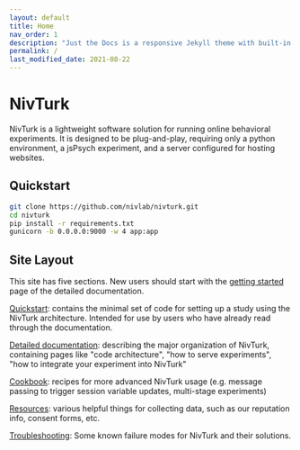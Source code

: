 ```yaml
---
layout: default
title: Home
nav_order: 1
description: "Just the Docs is a responsive Jekyll theme with built-in search that is easily customizable and hosted on GitHub Pages."
permalink: /
last_modified_date: 2021-08-22
---
```


# NivTurk

NivTurk is a lightweight software solution for running online behavioral experiments. It is designed to be plug-and-play, requiring only a python environment, a jsPsych experiment, and a server configured for hosting websites.

## Quickstart

```bash
git clone https://github.com/nivlab/nivturk.git
cd nivturk
pip install -r requirements.txt
gunicorn -b 0.0.0.0:9000 -w 4 app:app
```

## Site Layout

This site has five sections. New users should start with the [getting started](/nivturk/docs/detailed-documentation/getting-started) page of the detailed documentation.

[Quickstart](/nivturk/docs/quickstart): contains the minimal set of code for setting up a study using the NivTurk architecture. Intended for use by users who have already read through the documentation.

[Detailed documentation](/nivturk/docs/detailed-documentation): describing the major organization of NivTurk, containing pages like "code architecture", "how to serve experiments", "how to integrate your experiment into NivTurk"

[Cookbook](/nivturk/docs/quickstart): recipes for more advanced NivTurk usage (e.g. message passing to trigger session variable updates, multi-stage experiments)

[Resources](/nivturk/docs/resources/): various helpful things for collecting data, such as our reputation info, consent forms, etc.

[Troubleshooting](/nivturk/docs/troubleshooting): Some known failure modes for NivTurk and their solutions.
